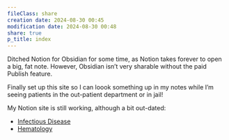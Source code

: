 ```yaml
---
fileClass: share
creation date: 2024-08-30 00:45
modification date: 2024-08-30 00:48
share: true
p_title: index
---
```

Ditched Notion for Obsidian for some time, as Notion takes forever to open a big, fat note. However, Obsidian isn’t very sharable without the paid Publish feature.  
  
Finally set up this site so I can loook something up in my notes while I’m seeing patients in the out-patient department or in jail!  
  
My Notion site is still working, although a bit out-dated:  
- [Infectious Disease](https://didiowen.notion.site/336e4bf161d347f1a4ef74a78c55aade?v=1c01c8b26b084d9d92605f5ded2f27ce&pvs=74)  
- [Hematology](https://didiowen.notion.site/Hematology-b1a003097226464d9b6e861560fe7dc7?pvs=74)